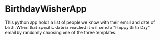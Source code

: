 # BirthdayWisherApp

This python app holds a list of people we know with their email and date of birth. When that specific date is reached it will send a "Happy Birth Day" email by randomly choosing one of the three templates.

